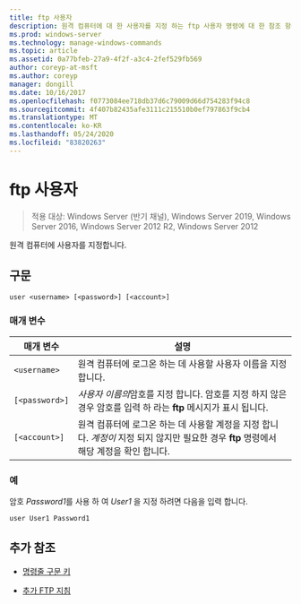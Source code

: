 ```yaml
---
title: ftp 사용자
description: 원격 컴퓨터에 대 한 사용자를 지정 하는 ftp 사용자 명령에 대 한 참조 항목입니다.
ms.prod: windows-server
ms.technology: manage-windows-commands
ms.topic: article
ms.assetid: 0a77bfeb-27a9-4f2f-a3c4-2fef529fb569
author: coreyp-at-msft
ms.author: coreyp
manager: dongill
ms.date: 10/16/2017
ms.openlocfilehash: f0773084ee718db37d6c79009d66d754283f94c8
ms.sourcegitcommit: 4f407b82435afe3111c215510b0ef797863f9cb4
ms.translationtype: MT
ms.contentlocale: ko-KR
ms.lasthandoff: 05/24/2020
ms.locfileid: "83820263"
---
```

# <a name="ftp-user"></a>ftp 사용자

> 적용 대상: Windows Server (반기 채널), Windows Server 2019, Windows Server 2016, Windows Server 2012 R2, Windows Server 2012

원격 컴퓨터에 사용자를 지정합니다.

## <a name="syntax"></a>구문

```
user <username> [<password>] [<account>]
```

### <a name="parameters"></a>매개 변수

| 매개 변수 | 설명 |
| --------- | ----------- |
| `<username>` | 원격 컴퓨터에 로그온 하는 데 사용할 사용자 이름을 지정 합니다. |
| `[<password>]` | *사용자 이름의*암호를 지정 합니다. 암호를 지정 하지 않은 경우 암호를 입력 하 라는 **ftp** 메시지가 표시 됩니다. |
| `[<account>]` | 원격 컴퓨터에 로그온 하는 데 사용할 계정을 지정 합니다. *계정이* 지정 되지 않지만 필요한 경우 **ftp** 명령에서 해당 계정을 확인 합니다. |

### <a name="examples"></a>예

암호 *Password1*를 사용 하 여 *User1* 을 지정 하려면 다음을 입력 합니다.

```
user User1 Password1
```

## <a name="additional-references"></a>추가 참조

- [명령줄 구문 키](command-line-syntax-key.md)

- [추가 FTP 지침](https://docs.microsoft.com/previous-versions/orphan-topics/ws.10/cc756013(v=ws.10))
